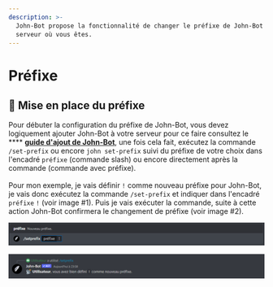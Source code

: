 ```yaml
---
description: >-
  John-Bot propose la fonctionnalité de changer le préfixe de John-Bot dans le
  serveur où vous êtes.
---
```


# Préfixe

## :satellite: Mise en place du préfixe

Pour débuter la configuration du préfixe de John-Bot, vous devez logiquement ajouter John-Bot à votre serveur pour ce faire consultez le **** [**guide d'ajout de John-Bot**](../#ajouter-john-bot-a-votre-serveur-discord), une fois cela fait, exécutez la commande `/set-prefix` <mark style="color:blue;"></mark> ou encore `john set-prefix` suivi du préfixe de votre choix dans l'encadré `préfixe` (commande slash) ou encore directement après la commande (commande avec préfixe).\
\
Pour mon exemple, je vais définir `!` comme nouveau préfixe pour John-Bot, je vais donc exécutez la commande `/set-prefix` et indiquer dans l'encadré `préfixe`  `!` (voir image #1). Puis je vais exécuter la commande, suite à cette action John-Bot confirmera le changement de préfixe (voir image #2).

![Image #1](../.gitbook/assets/prefix.png)

![Image #2](../.gitbook/assets/SetPrefix.png)
